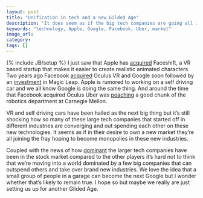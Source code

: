 ```yaml
---
layout: post
title: "Unification in tech and a new Gilded Age"
description: "It does seem as if the big tech companies are going all in on a few key industries. I wonder if this is a sign of a new Gilded Age."
keywords: "technology, Apple, Google, Facebook, Uber, market"
image_url:
category:
tags: []
---
```

{% include JB/setup %}
I just saw that Apple has [acquired](http://techcrunch.com/2015/11/24/apple-faceshift/) Faceshift, a VR based startup that makes it easier to create realistic animated characters. Two years ago Facebook [acquired](https://www.facebook.com/zuck/posts/10101319050523971) Oculus VR and Google soon followed by an [investment](http://venturebeat.com/2014/10/13/google-counters-facebooks-oculus-buy-with-500m-investment-in-vr-startup-magic-leap/) in Magic Leap. Apple is rumored to working on a self driving car and we all know Google is doing the same thing. And around the time that Facebook acquired Oculus Uber was [poaching](http://www.nytimes.com/2015/09/13/magazine/uber-would-like-to-buy-your-robotics-department.html?_r=0) a good chunk of the robotics department at Carnegie Mellon.

VR and self driving cars have been hailed as the next big thing but it’s still shocking how so many of these large tech companies that started off in different industries are converging and out spending each other on these new technologies. It seems as if in their desire to own a new market they’re all joining the fray hoping to become monopolies in these new industries.

Coupled with the news of how [dominant](http://www.wsj.com/articles/the-only-six-stocks-that-matter-1437942926) the larger tech companies have been in the stock market compared to the other players it’s hard not to think that we’re moving into a world dominated by a few big companies that can outspend others and take over brand new industries. We love the idea that a small group of people in a garage can become the next Google but I wonder whether that’s likely to remain true. I hope so but maybe we really are just setting us up for another Gilded Age.
